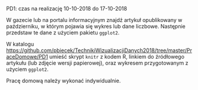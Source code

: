 PD1: czas na realizację 10-10-2018 do 17-10-2018

W gazecie lub na portalu informacyjnym znajdź artykuł opublikowany w październiku, w którym pojawia się wykres lub dane liczbowe. 
Następnie przedstaw te dane z użyciem pakietu `ggplot2`.

W katalogu https://github.com/pbiecek/TechnikiWizualizacjiDanych2018/tree/master/PraceDomowe/PD1
umieść skrypt `knitr` z kodem R, linkiem do źródłowego artykułu (lub zdjęcie wersji papierowej), oraz wykresem przygotowanym z użyciem `ggplot2`.

Pracę domową należy wykonać indywidualnie.
